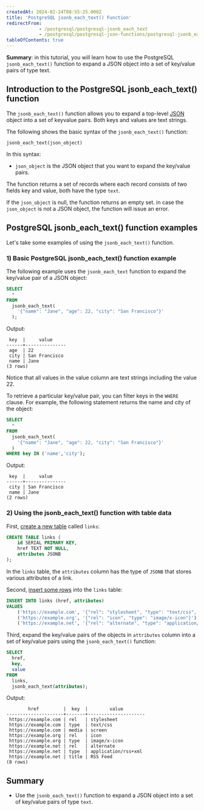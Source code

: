 ```yaml
---
createdAt: 2024-02-24T08:55:25.000Z
title: 'PostgreSQL jsonb_each_text() Function'
redirectFrom:
            - /postgresql/postgresql-jsonb_each_text 
            - /postgresql/postgresql-json-functions/postgresql-jsonb_each_text
tableOfContents: true
---
```


**Summary**: in this tutorial, you will learn how to use the PostgreSQL `jsonb_each_text()` function to expand a JSON object into a set of key/value pairs of type text.

## Introduction to the PostgreSQL jsonb_each_text() function

The `jsonb_each_text()` function allows you to expand a top-level [JSON](/postgresql/postgresql-json) object into a set of keyvalue pairs. Both keys and values are text strings.

The following shows the basic syntax of the `jsonb_each_text()` function:

```
jsonb_each_text(json_object)
```

In this syntax:

- `json_object` is the JSON object that you want to expand the key/value pairs.

The function returns a set of records where each record consists of two fields key and value, both have the type `text`.

If the `json_object` is null, the function returns an empty set. in case the `json_object` is not a JSON object, the function will issue an error.

## PostgreSQL jsonb_each_text() function examples

Let's take some examples of using the `jsonb_each_text()` function.

### 1) Basic PostgreSQL jsonb_each_text() function example

The following example uses the `jsonb_each_text` function to expand the key/value pair of a JSON object:

```sql
SELECT
  *
FROM
  jsonb_each_text(
    '{"name": "Jane", "age": 22, "city": "San Francisco"}'
  );
```

Output:

```
 key  |     value
------+---------------
 age  | 22
 city | San Francisco
 name | Jane
(3 rows)
```

Notice that all values in the value column are text strings including the value 22.

To retrieve a particular key/value pair, you can filter keys in the `WHERE` clause. For example, the following statement returns the name and city of the object:

```sql
SELECT
  *
FROM
  jsonb_each_text(
    '{"name": "Jane", "age": 22, "city": "San Francisco"}'
  )
WHERE key IN ('name','city');
```

Output:

```
 key  |     value
------+---------------
 city | San Francisco
 name | Jane
(2 rows)
```

### 2) Using the jsonb_each_text() function with table data

First, [create a new table](/postgresql/postgresql-create-table) called `links`:

```sql
CREATE TABLE links (
    id SERIAL PRIMARY KEY,
    href TEXT NOT NULL,
    attributes JSONB
);
```

In the `links` table, the `attributes` column has the type of `JSONB` that stores various attributes of a link.

Second, [insert some rows](/postgresql/postgresql-insert-multiple-rows) into the `links` table:

```sql
INSERT INTO links (href, attributes)
VALUES
    ('https://example.com', '{"rel": "stylesheet", "type": "text/css", "media": "screen"}'),
    ('https://example.org', '{"rel": "icon", "type": "image/x-icon"}'),
    ('https://example.net', '{"rel": "alternate", "type": "application/rss+xml", "title": "RSS Feed"}');
```

Third, expand the key/value pairs of the objects in `attributes` column into a set of key/value pairs using the `jsonb_each_text()` function:

```sql
SELECT
  href,
  key,
  value
FROM
  links,
  jsonb_each_text(attributes);
```

Output:

```
        href         |  key  |        value
---------------------+-------+---------------------
 https://example.com | rel   | stylesheet
 https://example.com | type  | text/css
 https://example.com | media | screen
 https://example.org | rel   | icon
 https://example.org | type  | image/x-icon
 https://example.net | rel   | alternate
 https://example.net | type  | application/rss+xml
 https://example.net | title | RSS Feed
(8 rows)
```

## Summary

- Use the `jsonb_each_text()` function to expand a JSON object into a set of key/value pairs of type `text`.
